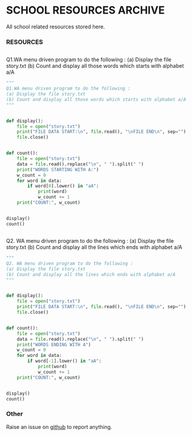 # SCHOOL RESOURCES ARCHIVE

All school related resources stored here.

### RESOURCES

## 
Q1.WA menu driven program to do the following :
(a)	Display the file story.txt
(b)	Count and display all those words which starts with alphabet a/A

```python
"""
Q1.WA menu driven program to do the following :
(a)	Display the file story.txt
(b)	Count and display all those words which starts with alphabet a/A
"""


def display():
    file = open("story.txt")
    print("FILE DATA START:\n", file.read(), "\nFILE END\n", sep="")
    file.close()


def count():
    file = open("story.txt")
    data = file.read().replace("\n", " ").split(" ")
    print("WORDS STARTING WITH A:")
    w_count = 0
    for word in data:
        if word[0].lower() in "aA":
            print(word)
            w_count += 1
    print("COUNT:", w_count)


display()
count()

```
## 
Q2. WA menu driven program to do the following :
(a)	Display the file story.txt
(b)	Count and display all the lines which ends with alphabet a/A

```python
"""
Q2. WA menu driven program to do the following :
(a)	Display the file story.txt
(b)	Count and display all the lines which ends with alphabet a/A
"""


def display():
    file = open("story.txt")
    print("FILE DATA START:\n", file.read(), "\nFILE END\n", sep="")
    file.close()


def count():
    file = open("story.txt")
    data = file.read().replace("\n", " ").split(" ")
    print("WORDS ENDING WITH A")
    w_count = 0
    for word in data:
        if word[-1].lower() in "aA":
            print(word)
            w_count += 1
    print("COUNT:", w_count)


display()
count()

```


### Other
Raise an issue on [github](https://github.com/sujaldev/school) to report anything.